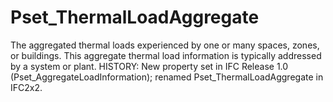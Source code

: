 # Pset_ThermalLoadAggregate

The aggregated thermal loads experienced by one or many spaces, zones, or buildings. This aggregate thermal load information is typically addressed by a system or plant. HISTORY: New property set in IFC Release 1.0 (Pset_AggregateLoadInformation); renamed Pset_ThermalLoadAggregate in IFC2x2.

